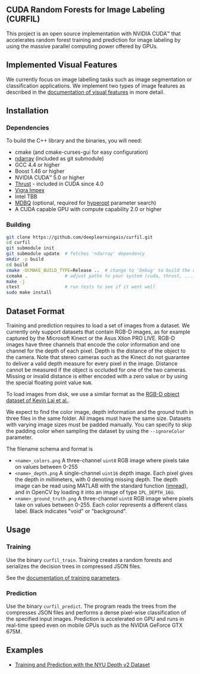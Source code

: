 CUDA Random Forests for Image Labeling (CURFIL)
-----------------------------------------------

This project is an open source implementation with NVIDIA CUDA™ that accelerates random
forest training and prediction for image labeling by using the
massive parallel computing power offered by GPUs.

Implemented Visual Features
---------------------------

We currently focus on image labelling tasks such as image segmentation or classification applications.
We implement two types of image features as described in the
[documentation of visual features][visual-features] in more detail.

Installation
------------

### Dependencies ###

To build the C++ library and the binaries, you will need:

  - cmake (and cmake-curses-gui for easy configuration)
  - [ndarray][ndarray] (included as git submodule)
  - GCC 4.4 or higher
  - Boost 1.46 or higher
  - NVIDIA CUDA™ 5.0 or higher
  - [Thrust][thrust] - included in CUDA since 4.0
  - [Vigra Impex][vigra]
  - Intel TBB
  - [MDBQ][mdbq] (optional, required for [hyperopt][hyperopt] parameter search)
  - A CUDA capable GPU with compute capability 2.0 or higher


### Building ###

```bash
git clone https://github.com/deeplearningais/curfil.git
cd curfil
git submodule init
git submodule update  # fetches 'ndarray' dependency
mkdir -p build
cd build
cmake -DCMAKE_BUILD_TYPE=Release ..  # change to 'Debug' to build the debugging version
ccmake .              # adjust paths to your system (cuda, thrust, ...)!
make -j
ctest                 # run tests to see if it went well
sudo make install
```

Dataset Format
--------------

Training and prediction requires to load a set of images from a dataset. We
currently only support datasets that contain RGB-D images, as for example
captured by the Microsoft Kinect or the Asus Xtion PRO LIVE. RGB-D images have
three channels that encode the color information and one channel for the depth
of each pixel. Depth is the distance of the object to the camera. Note that
stereo cameras such as the Kinect do not guarantee to deliver a valid depth
measure for every pixel in the image. Distance cannot be measured if the object
is occluded for one of the two cameras. Missing or invalid distance is either
encoded with a zero value or by using the special floating point value `NaN`.

To load images from disk, we use a similar format as the [RGB-D object dataset
of Kevin Lai et al.][lai-rgbd].

We expect to find the color image, depth information and the ground truth in three files in the same folder.
All images must have the same size. Datasets with varying image sizes must be padded manually.
You can specify to skip the padding color when sampling the dataset by using the `--ignoreColor` parameter.

The filename schema and format is

- `<name>_colors.png`
	A three-channel `uint8` RGB image where pixels take on values between 0-255
- `<name>_depth.png`
	A single-channel `uint16` depth image. Each pixel gives
	the depth in millimeters, with 0 denoting missing depth. The depth image can be
	read using MATLAB with the standard function ([imread][matlab-imread]), and in OpenCV by loading
	it into an image of type `IPL_DEPTH_16U`.
- `<name>_ground_truth.png`
	A three-channel `uint8` RGB image where pixels take on values between 0-255.
	Each color represents a different class label. Black indicates "void" or
	"background".

Usage
-----

### Training ###

Use the binary `curfil_train`.
Training creates a random forests and serializes the decision trees in compressed JSON files.

See the [documentation of training parameters](https://github.com/deeplearningais/curfil/wiki/Training-Parameters).

### Prediction ###

Use the binary `curfil_predict`.
The program reads the trees from the compresses JSON files and performs a dense
pixel-wise classification of the specified input images.
Prediction is accelerated on GPU and runs in real-time speed even on mobile
GPUs such as the NVIDIA GeForce GTX 675M.

Examples
--------

- [Training and Prediction with the NYU Depth v2 Dataset](https://github.com/deeplearningais/curfil/wiki/Training-and-Prediction-with-the-NYU-Depth-v2-Dataset)


[visual-features]: https://github.com/deeplearningais/curfil/wiki/Visual-Features
[lai-rgbd]: http://www.cs.washington.edu/rgbd-dataset/trd5326jglrepxk649ed/rgbd-dataset_full/README.txt
[ndarray]: https://github.com/deeplearningais/ndarray
[thrust]: http://code.google.com/p/thrust/
[mdbq]: https://github.com/temporaer/MDBQ
[hyperopt]: https://github.com/jaberg/hyperopt
[vigra]: http://hci.iwr.uni-heidelberg.de/vigra/
[matlab-imread]: http://www.mathworks.de/de/help/matlab/ref/imread.html

